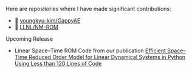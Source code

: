 Here are repositories where I have made significant contributions:

- 🔗 [youngkyu-kim/GappyAE](https://github.com/youngkyu-kim/GappyAE)
- 🔗 [LLNL/NM-ROM](https://github.com/LLNL/NM-ROM)

Upcoming Release
- Linear Space–Time ROM Code from our publication
  [Efficient Space–Time Reduced Order Model for Linear Dynamical Systems in Python Using Less than 120 Lines of Code](https://doi.org/10.3390/math9141690)
